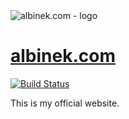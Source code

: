 <img src="http://imgh.us/logo_603.svg" alt="albinek.com - logo">

# [albinek.com](http://albinek.com)

[![Build Status](https://travis-ci.org/albinekcom/albinekcom.github.io.svg?branch=master)](https://travis-ci.org/albinekcom/albinekcom.github.io)

This is my official website.
